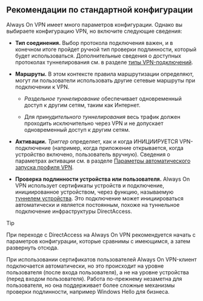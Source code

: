 ## <a name="standard-configuration-considerations"></a>Рекомендации по стандартной конфигурации

Always On VPN имеет много параметров конфигурации. Однако вы выбираете конфигурацию VPN, но включите следующие сведения:

-   **Тип соединения.** Выбор протокола подключения важен, и в конечном итоге пройдет ручной тип проверки подлинности, который будет использоваться. Дополнительные сведения о доступных протоколах туннелирования см. в разделе [типы VPN-подключений](/windows/security/identity-protection/vpn/vpn-connection-type/).

-   **Маршруты.** В этом контексте правила маршрутизации определяют, могут ли пользователи использовать другие сетевые маршруты при подключении к VPN.

    -   _Раздельное туннелирование_ обеспечивает одновременный доступ к другим сетям, таким как Интернет.

    -   Для _принудительного туннелирования_ весь трафик должен проходить исключительно через VPN и не допускает одновременный доступ к другим сетям.

-   **Активации.** _Триггер_ определяет, как и когда ИНИЦИИРУЕТСЯ VPN-подключение (например, когда приложение открывается, когда устройство включено, пользователь вручную). Сведения о параметрах активации см. в разделе [Параметры автоматического запуска профиля VPN](/windows/security/identity-protection/vpn/vpn-auto-trigger-profile/).

-   **Проверка подлинности устройства или пользователя.** Always On VPN использует сертификаты устройств и подключение, инициированное устройством, через функцию, называемую [туннелем устройства](../vpn/vpn-device-tunnel-config.md). Это подключение может инициироваться автоматически и является постоянным, похоже на туннельное подключение инфраструктуры DirectAccess.

>[!TIP]
>При переходе с DirectAccess на Always On VPN рекомендуется начать с параметров конфигурации, которые сравнимы с имеющимся, а затем развернуть отсюда.

При использовании сертификатов пользователей Always On VPN-клиент подключается автоматически, но это происходит на уровне пользователя (после входа пользователя), а не на уровне устройства (перед входом пользователя). Работа по-прежнему незаметна для пользователя, но она поддерживает более сложные механизмы проверки подлинности, например Windows Hello для бизнеса.
